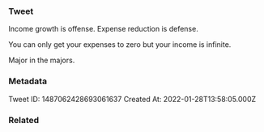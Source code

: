### Tweet
Income growth is offense.
Expense reduction is defense.

You can only get your expenses to zero but your income is infinite.

Major in the majors.

### Metadata
Tweet ID: 1487062428693061637
Created At: 2022-01-28T13:58:05.000Z

### Related

